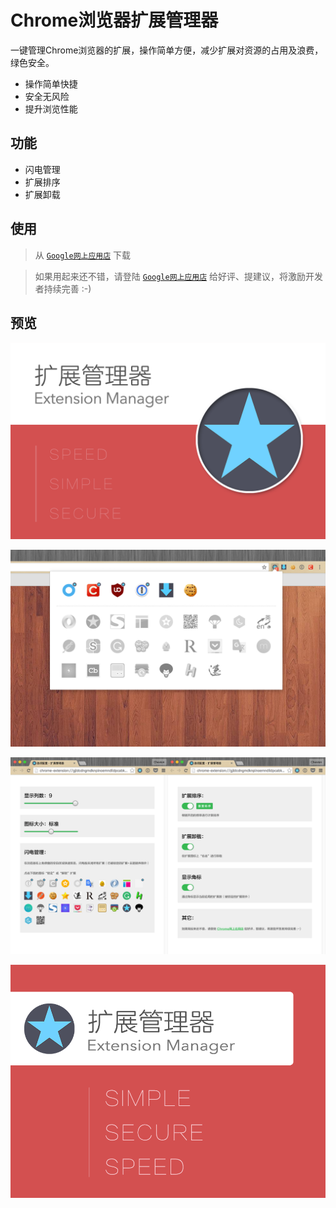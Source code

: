 
# Chrome浏览器扩展管理器

一键管理Chrome浏览器的扩展，操作简单方便，减少扩展对资源的占用及浪费，绿色安全。

* 操作简单快捷
* 安全无风险
* 提升浏览性能



## 功能

* 闪电管理
* 扩展排序
* 扩展卸载



## 使用

> 从 [`Google网上应用店`](https://chrome.google.com/webstore/detail/%E6%89%A9%E5%B1%95%E7%AE%A1%E7%90%86%E5%99%A8%EF%BC%88extension-manager%EF%BC%89/gjldcdngmdknpinoemndlidpcabkggco) 下载

> 如果用起来还不错，请登陆 [`Google网上应用店`](https://chrome.google.com/webstore/detail/extension-manager/gjldcdngmdknpinoemndlidpcabkggco/reviews) 给好评、提建议，将激励开发者持续完善 :-)



## 预览

![image](assets/截图二.png)

![image](assets/截图一.png)

![image](assets/截图三.png)

![image](assets/大图块.png)
